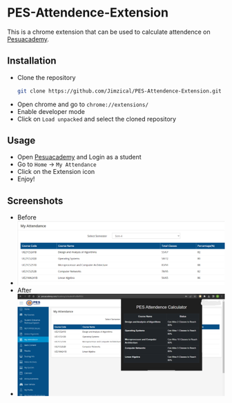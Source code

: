 # PES-Attendence-Extension

This is a chrome extension that can be used to calculate attendence on [Pesuacademy](https://www.pesuacademy.com/).

## Installation

- Clone the repository
    ```bash
    git clone https://github.com/Jimzical/PES-Attendence-Extension.git
    ```
- Open chrome and go to `chrome://extensions/`
- Enable developer mode
- Click on `Load unpacked` and select the cloned repository

## Usage

- Open [Pesuacademy](https://www.pesuacademy.com/) and Login as a student
- Go to `Home` -> `My Attendance`
- Click on the Extension icon
- Enjoy!

## Screenshots
- Before
- ![Screenshot 1](https://github.com/Jimzical/PES-Attendence-Extension/blob/media/actual.png?raw=true)
- After
- ![Screenshot 2](https://github.com/Jimzical/PES-Attendence-Extension/blob/media/done.png?raw=true)

